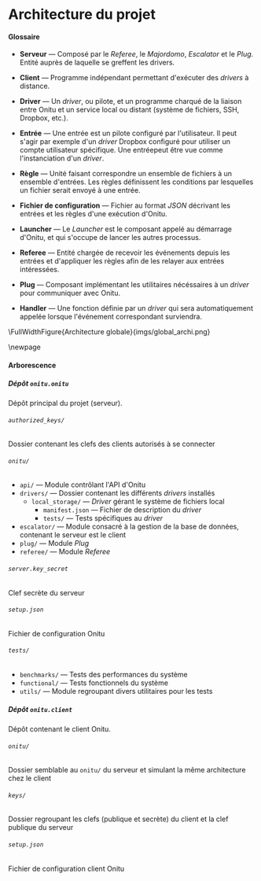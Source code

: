 # Architecture du projet

#### Glossaire

- **Serveur** — Composé par le *Referee*, le *Majordomo*, *Escalator* et le *Plug*. Entité auprès de laquelle se greffent les drivers.

- **Client** — Programme indépendant permettant d'exécuter des *drivers* à distance.

- **Driver** — Un *driver*, ou pilote, et un programme charqué de la liaison entre Onitu et un service local ou distant (système de fichiers, SSH, Dropbox, etc.).

- **Entrée** — Une entrée est un pilote configuré par l'utilisateur. Il peut s'agir par exemple d'un *driver* Dropbox configuré pour utiliser un compte utilisateur spécifique. Une entréepeut être vue comme l'instanciation d'un *driver*.

- **Règle** — Unité faisant correspondre un ensemble de fichiers à un ensemble d'entrées. Les règles définissent les conditions par lesquelles un fichier serait envoyé à une entrée.

- **Fichier de configuration** — Fichier au format *JSON* décrivant les entrées et les règles d'une exécution d'Onitu.

- **Launcher** — Le *Launcher* est le composant appelé au démarrage d'Onitu, et qui s'occupe de lancer les autres processus.

- **Referee** — Entité chargée de recevoir les événements depuis les entrées et d'appliquer les règles afin de les relayer aux entrées intéressées.

- **Plug** — Composant implémentant les utilitaires nécéssaires à un *driver* pour communiquer avec Onitu.

- **Handler** — Une fonction définie par un *driver* qui sera automatiquement appelée lorsque l'événement correspondant surviendra.


\FullWidthFigure{Architecture globale}{imgs/global_archi.png}

\newpage

#### Arborescence

##### Dépôt `onitu.onitu`

Dépôt principal du projet (serveur).

###### `authorized_keys/`
Dossier contenant les clefs des clients autorisés à se connecter

###### `onitu/`
- `api/` — Module contrôlant l'API d'Onitu
- `drivers/` — Dossier contenant les différents *drivers* installés
    - `local_storage/` — *Driver* gérant le système de fichiers local
        - `manifest.json` — Fichier de description du *driver*
        - `tests/` — Tests spécifiques au *driver*
- `escalator/` — Module consacré à la gestion de la base de données, contenant le serveur est le client
- `plug/` — Module *Plug*
- `referee/` — Module *Referee*

###### `server.key_secret`
Clef secrète du serveur

###### `setup.json`
Fichier de configuration Onitu

###### `tests/`
- `benchmarks/` — Tests des performances du système
- `functional/` — Tests fonctionnels du système
- `utils/` — Module regroupant divers utilitaires pour les tests

##### Dépôt `onitu.client`

Dépôt contenant le client Onitu.

###### `onitu/`
Dossier semblable au `onitu/` du serveur et simulant la même architecture chez le client

###### `keys/`
Dossier regroupant les clefs (publique et secrète) du client et la clef publique du serveur

###### `setup.json`
Fichier de configuration client Onitu
